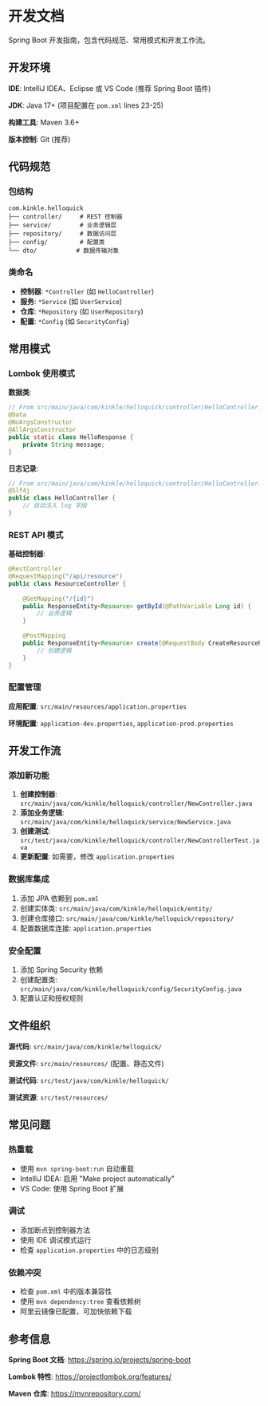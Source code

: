 <!-- Generated: 2025-01-08 12:00:00 UTC -->

# 开发文档

Spring Boot 开发指南，包含代码规范、常用模式和开发工作流。

## 开发环境

**IDE**: IntelliJ IDEA、Eclipse 或 VS Code (推荐 Spring Boot 插件)

**JDK**: Java 17+ (项目配置在 `pom.xml` lines 23-25)

**构建工具**: Maven 3.6+

**版本控制**: Git (推荐)

## 代码规范

### 包结构
```
com.kinkle.helloquick
├── controller/     # REST 控制器
├── service/        # 业务逻辑层
├── repository/     # 数据访问层
├── config/         # 配置类
└── dto/           # 数据传输对象
```

### 类命名
- **控制器**: `*Controller` (如 `HelloController`)
- **服务**: `*Service` (如 `UserService`)
- **仓库**: `*Repository` (如 `UserRepository`)
- **配置**: `*Config` (如 `SecurityConfig`)

## 常用模式

### Lombok 使用模式

**数据类**:
```java
// From src/main/java/com/kinkle/helloquick/controller/HelloController.java:22-25
@Data
@NoArgsConstructor
@AllArgsConstructor
public static class HelloResponse {
    private String message;
}
```

**日志记录**:
```java
// From src/main/java/com/kinkle/helloquick/controller/HelloController.java:11
@Slf4j
public class HelloController {
    // 自动注入 log 字段
}
```

### REST API 模式

**基础控制器**:
```java
@RestController
@RequestMapping("/api/resource")
public class ResourceController {
    
    @GetMapping("/{id}")
    public ResponseEntity<Resource> getById(@PathVariable Long id) {
        // 业务逻辑
    }
    
    @PostMapping
    public ResponseEntity<Resource> create(@RequestBody CreateResourceRequest request) {
        // 创建逻辑
    }
}
```

### 配置管理

**应用配置**: `src/main/resources/application.properties`

**环境配置**: `application-dev.properties`, `application-prod.properties`

## 开发工作流

### 添加新功能

1. **创建控制器**: `src/main/java/com/kinkle/helloquick/controller/NewController.java`
2. **添加业务逻辑**: `src/main/java/com/kinkle/helloquick/service/NewService.java`
3. **创建测试**: `src/test/java/com/kinkle/helloquick/controller/NewControllerTest.java`
4. **更新配置**: 如需要，修改 `application.properties`

### 数据库集成

1. 添加 JPA 依赖到 `pom.xml`
2. 创建实体类: `src/main/java/com/kinkle/helloquick/entity/`
3. 创建仓库接口: `src/main/java/com/kinkle/helloquick/repository/`
4. 配置数据库连接: `application.properties`

### 安全配置

1. 添加 Spring Security 依赖
2. 创建配置类: `src/main/java/com/kinkle/helloquick/config/SecurityConfig.java`
3. 配置认证和授权规则

## 文件组织

**源代码**: `src/main/java/com/kinkle/helloquick/`

**资源文件**: `src/main/resources/` (配置、静态文件)

**测试代码**: `src/test/java/com/kinkle/helloquick/`

**测试资源**: `src/test/resources/`

## 常见问题

### 热重载
- 使用 `mvn spring-boot:run` 自动重载
- IntelliJ IDEA: 启用 "Make project automatically"
- VS Code: 使用 Spring Boot 扩展

### 调试
- 添加断点到控制器方法
- 使用 IDE 调试模式运行
- 检查 `application.properties` 中的日志级别

### 依赖冲突
- 检查 `pom.xml` 中的版本兼容性
- 使用 `mvn dependency:tree` 查看依赖树
- 阿里云镜像已配置，可加快依赖下载

## 参考信息

**Spring Boot 文档**: https://spring.io/projects/spring-boot

**Lombok 特性**: https://projectlombok.org/features/

**Maven 仓库**: https://mvnrepository.com/
